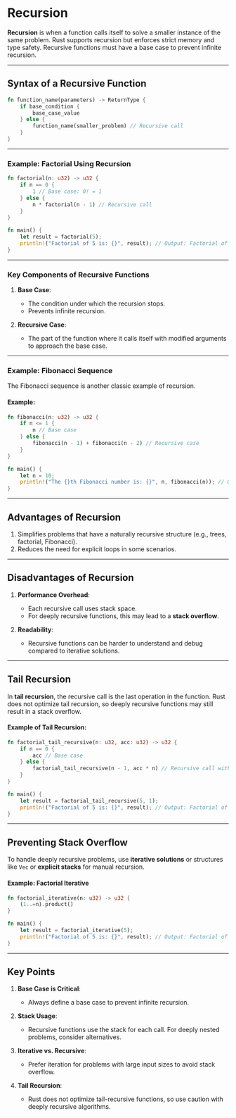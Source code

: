 # Recursion 

**Recursion** is when a function calls itself to solve a smaller instance of the same problem. Rust supports recursion but enforces strict memory and type safety. Recursive functions must have a base case to prevent infinite recursion.

---

## **Syntax of a Recursive Function**

```rust
fn function_name(parameters) -> ReturnType {
    if base_condition {
        base_case_value
    } else {
        function_name(smaller_problem) // Recursive call
    }
}
```

---

### **Example: Factorial Using Recursion**

```rust
fn factorial(n: u32) -> u32 {
    if n == 0 {
        1 // Base case: 0! = 1
    } else {
        n * factorial(n - 1) // Recursive call
    }
}

fn main() {
    let result = factorial(5);
    println!("Factorial of 5 is: {}", result); // Output: Factorial of 5 is: 120
}
```

---

### **Key Components of Recursive Functions**

1. **Base Case**:
   - The condition under which the recursion stops.
   - Prevents infinite recursion.

2. **Recursive Case**:
   - The part of the function where it calls itself with modified arguments to approach the base case.

---

### **Example: Fibonacci Sequence**

The Fibonacci sequence is another classic example of recursion.

#### Example:
```rust
fn fibonacci(n: u32) -> u32 {
    if n <= 1 {
        n // Base case
    } else {
        fibonacci(n - 1) + fibonacci(n - 2) // Recursive case
    }
}

fn main() {
    let n = 10;
    println!("The {}th Fibonacci number is: {}", n, fibonacci(n)); // Output: The 10th Fibonacci number is: 55
}
```

---

## **Advantages of Recursion**

1. Simplifies problems that have a naturally recursive structure (e.g., trees, factorial, Fibonacci).
2. Reduces the need for explicit loops in some scenarios.

---

## **Disadvantages of Recursion**

1. **Performance Overhead**:
   - Each recursive call uses stack space.
   - For deeply recursive functions, this may lead to a **stack overflow**.
   
2. **Readability**:
   - Recursive functions can be harder to understand and debug compared to iterative solutions.

---

## **Tail Recursion**

In **tail recursion**, the recursive call is the last operation in the function. Rust does not optimize tail recursion, so deeply recursive functions may still result in a stack overflow.

#### Example of Tail Recursion:
```rust
fn factorial_tail_recursive(n: u32, acc: u32) -> u32 {
    if n == 0 {
        acc // Base case
    } else {
        factorial_tail_recursive(n - 1, acc * n) // Recursive call with updated accumulator
    }
}

fn main() {
    let result = factorial_tail_recursive(5, 1);
    println!("Factorial of 5 is: {}", result); // Output: Factorial of 5 is: 120
}
```

---

## **Preventing Stack Overflow**

To handle deeply recursive problems, use **iterative solutions** or structures like `Vec` or **explicit stacks** for manual recursion.

#### Example: Factorial Iterative
```rust
fn factorial_iterative(n: u32) -> u32 {
    (1..=n).product()
}

fn main() {
    let result = factorial_iterative(5);
    println!("Factorial of 5 is: {}", result); // Output: Factorial of 5 is: 120
}
```

---

## **Key Points**

1. **Base Case is Critical**:
   - Always define a base case to prevent infinite recursion.

2. **Stack Usage**:
   - Recursive functions use the stack for each call. For deeply nested problems, consider alternatives.

3. **Iterative vs. Recursive**:
   - Prefer iteration for problems with large input sizes to avoid stack overflow.

4. **Tail Recursion**:
   - Rust does not optimize tail-recursive functions, so use caution with deeply recursive algorithms.

 